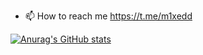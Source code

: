 - 📫 How to reach me https://t.me/m1xedd

[![Anurag's GitHub stats](https://github-readme-stats.vercel.app/api?username=mmnnx23)](https://github.com/anuraghazra/github-readme-stats)

<!---
mmnnx23/mmnnx23 is a ✨ special ✨ repository because its `README.md` (this file) appears on your GitHub profile.
You can click the Preview link to take a look at your changes.
--->
